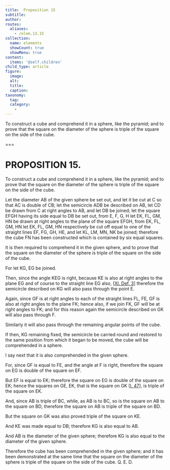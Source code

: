 ```yaml
---
title:  Proposition 15
subtitle: 
author:
routes:
  aliases:
    - /elem.13.15
collection:
  name: elements
  showCount: true
  showMenu: true
content:
  items: '@self.children'
child_type: article
figure:
  image:
  alt:
  title:
  caption:
taxonomy:
  tag:
  category:
    - 
---
```


<p><hi rend="ital">To construct a cube and comprehend it in a sphere</hi>, <hi rend="ital">like the pyramid; and to prove that the square on the diameter of the sphere is triple of the square on the side of the cube.</hi>
      </p>

===

<h1>PROPOSITION 15.</h1>
<p><span class="ital">To construct a cube and comprehend it in a sphere</span>, <span class="ital">like the pyramid; and to prove that the square on the diameter of the sphere is triple of the square on the side of the cube.</span>
      </p>

<p>Let the diameter <span class="ital">AB</span> of the given sphere be set out, and let it be cut at <span class="ital">C</span> so that <span class="ital">AC</span> is double of <span class="ital">CB</span>; let the semicircle <span class="ital">ADB</span> be described on <span class="ital">AB</span>, let <span class="ital">CD</span> be drawn from <span class="ital">C</span> at right angles to <span class="ital">AB</span>, and let <span class="ital">DB</span> be joined; let the square <span class="ital">EFGH</span> having its side equal to <span class="ital">DB</span> be set out, from <span class="ital">E</span>, <span class="ital">F</span>, <span class="ital">G</span>, <span class="ital">H</span> let <span class="ital">EK</span>, <span class="ital">FL</span>, <span class="ital">GM</span>, <span class="ital">HN</span> be drawn at right angles to the plane of the square <span class="ital">EFGH</span>, from <span class="ital">EK</span>, <span class="ital">FL</span>, <span class="ital">GM</span>, <span class="ital">HN</span> let <span class="ital">EK</span>, <span class="ital">FL</span>, <span class="ital">GM</span>, <span class="ital">HN</span> respectively be cut off equal to one of the straight lines <span class="ital">EF</span>, <span class="ital">FG</span>, <span class="ital">GH</span>, <span class="ital">HE</span>, and let <span class="ital">KL</span>, <span class="ital">LM</span>, <span class="ital">MN</span>, <span class="ital">NK</span> be joined; therefore the cube <span class="ital">FN</span> has been constructed which is contained by six equal squares. 
      </p>

<p>It is then required to comprehend it in the given sphere, and to prove that the square on the diameter of the sphere is triple of the square on the side of the cube. </p>

<p>For let <span class="ital">KG</span>, <span class="ital">EG</span> be joined. </p>

<p>Then, since the angle <span class="ital">KEG</span> is right, because <span class="ital">KE</span> is also at right angles to the plane <span class="ital">EG</span> and of course to the straight line <span class="ital">EG</span> also, [<a href="/elem.11.def.3">XI. Def. 3</a>] therefore the semicircle described on <span class="ital">KG</span> will also pass through the point <span class="ital">E</span>. </p>

<p>Again, since <span class="ital">GF</span> is at right angles to each of the straight lines <span class="ital">FL</span>, <span class="ital">FE</span>, <span class="ital">GF</span> is also at right angles to the plane <span class="ital">FK</span>; hence also, if we join <span class="ital">FK</span>, <span class="ital">GF</span> will be at right angles to <span class="ital">FK</span>; <pb n="479"/>and for this reason again the semicircle described on <span class="ital">GK</span> will also pass through <span class="ital">F</span>. </p>

<p>Similarly it will also pass through the remaining angular points of the cube. </p>

<p>If then, <span class="ital">KG</span> remaining fixed, the semicircle be carried round and restored to the same position from which it began to be moved, the cube will be comprehended in a sphere. </p>

<p>I say next that it is also comprehended in the given sphere. </p>

<p>For, since <span class="ital">GF</span> is equal to <span class="ital">FE</span>, and the angle at <span class="ital">F</span> is right, therefore the square on <span class="ital">EG</span> is double of the square on <span class="ital">EF</span>. </p>

<p>But <span class="ital">EF</span> is equal to <span class="ital">EK</span>; therefore the square on <span class="ital">EG</span> is double of the square on <span class="ital">EK</span>; hence the squares on <span class="ital">GE</span>, <span class="ital">EK</span>, that is the square on <span class="ital">GK</span> [<a href="/elem.1.47">I. 47</a>], is triple of the square on <span class="ital">EK</span>. </p>

<p>And, since <span class="ital">AB</span> is triple of <span class="ital">BC</span>, while, as <span class="ital">AB</span> is to <span class="ital">BC</span>, so is the square on <span class="ital">AB</span> to the square on <span class="ital">BD</span>, therefore the square on <span class="ital">AB</span> is triple of the square on <span class="ital">BD</span>. </p>

<p>But the square on <span class="ital">GK</span> was also proved triple of the square on <span class="ital">KE</span>. </p>

<p>And <span class="ital">KE</span> was made equal to <span class="ital">DB</span>; therefore <span class="ital">KG</span> is also equal to <span class="ital">AB</span>. </p>

<p>And <span class="ital">AB</span> is the diameter of the given sphere; therefore <span class="ital">KG</span> is also equal to the diameter of the given sphere. </p>

<p>Therefore the cube has been comprehended in the given sphere; and it has been demonstrated at the same time that the square on the diameter of the sphere is triple of the square on the side of the cube. Q. E. D.</p>
